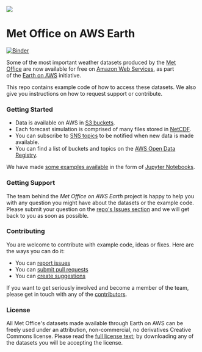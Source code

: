 ![](http://www.metoffice.gov.uk/lib/template/logos/MO_Master_B.jpg)

# Met Office on AWS Earth

[![Binder](https://binder.pangeo.io/badge_logo.svg)](https://binder.pangeo.io/v2/gh/MetOffice/aws-earth-examples.git/master)

Some of the most important weather datasets produced by the [Met Office](https://www.metoffice.gov.uk/about-us) are now available for free on [Amazon Web Services](https://aws.amazon.com), as part of the [Earth on AWS](https://aws.amazon.com/earth/) initiative.

This repo contains example code of how to access these datasets. We also give you instructions on how to request support or contribute.

### Getting Started

 - Data is available on AWS in [S3 buckets](https://aws.amazon.com/s3/).
 - Each forecast simulation is comprised of many files stored in [NetCDF](https://www.unidata.ucar.edu/software/netcdf/).
 - You can subscribe to [SNS topics](https://aws.amazon.com/sns/) to be notified when new data is made available.
 - You can find a list of buckets and topics on the [AWS Open Data Registry](https://registry.opendata.aws/uk-met-office/).

We have made [some examples available](https://github.com/MetOffice/aws-earth-examples/tree/master/examples) in the form of [Jupyter Notebooks](https://jupyter.org/).

### Getting Support

The team behind the _Met Office on AWS Earth_ project is happy to help you with any question you might have about the datasets or the example code. Please submit your question on the [repo's Issues section](https://github.com/MetOffice/aws-earth-examples/issues) and we will get back to you as soon as possible.

### Contributing

You are welcome to contribute with example code, ideas or fixes. Here are the ways you can do it:

* You can [report issues](https://github.com/MetOffice/aws-earth-examples/issues)
* You can [submit pull requests](https://github.com/MetOffice/aws-earth-examples/pulls)
* You can [create suggestions](https://github.com/MetOffice/aws-earth-examples/issues)

If you want to get seriously involved and become a member of the team, please get in touch with any of the [contributors](https://github.com/MetOffice/aws-earth-examples/graphs/contributors).


### License

All Met Office's datasets made available through Earth on AWS can be freely used under an attribution, non-commercial, no derivatives Creative Commons license. Please read the [full license text](https://creativecommons.org/licenses/by-nc-nd/4.0/legalcode); by downloading any of the datasets you will be accepting the license.
